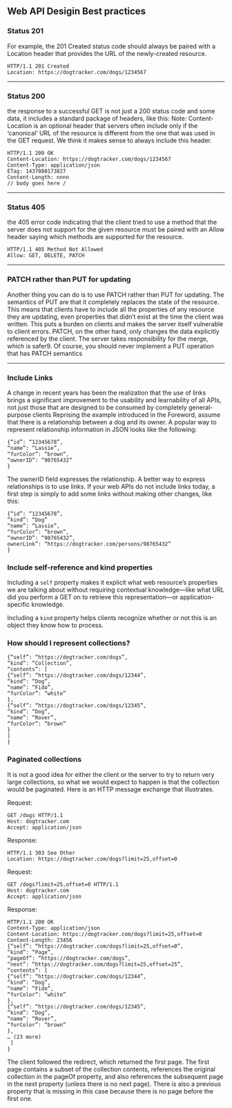 ## Web API Desigin Best practices 
### Status 201

For example, the 201 Created status code should always be paired 
with a Location header that provides the URL of the newly-created resource.

```
HTTP/1.1 201 Created 
Location: https://dogtracker.com/dogs/1234567
```
****
### Status 200
the response to a successful 
GET is not just a 200 status code and some data, it includes a standard package of headers, like this:
Note: Content-Location is an optional header that servers often include only if the ‘canonical’ URL of the 
resource is different from the one that was used in the GET request. We think it makes sense to always include 
this header.

```
HTTP/1.1 200 OK 
Content-Location: https://dogtracker.com/dogs/1234567 
Content-Type: application/json 
ETag: 1437080173827 
Content-Length: nnnn 
// body goes here /
```
****
### Status 405
the 405 error code indicating that the client tried to use a method that the server 
does not support for the given resource must be paired with an Allow header saying which methods are 
supported for the resource.
```
HTTP/1.1 405 Method Not Allowed 
Allow: GET, DELETE, PATCH
```
***
### PATCH rather than PUT for updating
Another thing you can do is to use PATCH rather than PUT for updating. The semantics of PUT are that it 
completely replaces the state of the resource. This means that clients have to include all the properties of 
any resource they are updating, even properties that didn’t exist at the time the client was written. This 
puts a burden on clients and makes the server itself vulnerable to client errors. PATCH, on the other hand, 
only changes the data explicitly referenced by the client. The server takes responsibility for the merge, 
which is safer9. Of course, you should never implement a PUT operation that has PATCH semantics


****
### Include Links
A change in recent years has been the realization that the use of links brings a significant 
improvement to the usability and learnability of all APIs, not just those that are designed to be consumed 
by completely general-purpose clients
Reprising the example introduced in the Foreword, assume that there is a relationship between a dog and 
its owner. A popular way to represent relationship information in JSON looks like the following:

```
{“id”: “12345678”, 
“name”: “Lassie”, 
“furColor”: “brown”, 
“ownerID”: “98765432”
}
```
The ownerID field expresses the relationship. A better way to express relationships is to use links. If your 
web APIs do not include links today, a first step is simply to add some links without making other changes, 
like this:
```
{“id”: “12345678”, 
“kind”: “Dog” 
“name”: “Lassie”, 
“furColor”: “brown”, 
“ownerID”: “98765432”, 
ownerLink”: “https://dogtracker.com/persons/98765432” 
}
```

### Include self-reference and kind properties
Including a `self` property makes it explicit what web resource’s properties we are talking about 
without requiring contextual knowledge—like what URL did you perform a GET on to retrieve this 
representation—or application-specific knowledge.

Including a `kind` property helps clients recognize whether or not this is an object they know how to 
process.


### How should I represent collections?
```
{“self”: “https://dogtracker.com/dogs”, 
“kind”: “Collection”, 
“contents”: [
{“self”: “https://dogtracker.com/dogs/12344”, 
“kind”: “Dog”, 
“name”: “Fido”, 
“furColor”: “white” 
}, 
{“self”: “https://dogtracker.com/dogs/12345”, 
“kind”: “Dog”, 
“name”: “Rover”, 
“furColor”: “brown” 
}
]
}

```

### Paginated collections
 It is not a good idea for either the client or the server to try to return very large 
collections, so what we would expect to happen is that the collection would be paginated. Here is an 
HTTP message exchange that illustrates.

Request:
```
GET /dogs HTTP/1.1 
Host: dogtracker.com 
Accept: application/json
```

Response:
```
HTTP/1.1 303 See Other 
Location: https://dogtracker.com/dogs?limit=25,offset=0
```

Request:
```
GET /dogs?limit=25,offset=0 HTTP/1.1 
Host: dogtracker.com 
Accept: application/json
```

Response:
```
HTTP/1.1 200 OK 
Content-Type: application/json 
Content-Location: https://dogtracker.com/dogs?limit=25,offset=0 
Content-Length: 23456
{“self”: “https://dogtracker.com/dogs?limit=25,offset=0”, 
“kind”: “Page”, 
“pageOf”: “https://dogtracker.com/dogs”, 
“next”: “https://dogtracker.com/dogs?limit=25,offset=25”, 
“contents”: [
{“self”: “https://dogtracker.com/dogs/12344”, 
“kind”: “Dog”, 
“name”: “Fido”, 
“furColor”: “white” 
}, 
{“self”: “https://dogtracker.com/dogs/12345”, 
“kind”: “Dog”, 
“name”: “Rover”, 
“furColor”: “brown” 
}, 
… (23 more)
 ]
}
```

The client followed the redirect, which returned the first page. The first page contains a subset of the collection 
contents, references the original collection in the pageOf property, and also references the subsequent 
page in the next property (unless there is no next page). There is also a previous property that is missing 
in this case because there is no page before the first one.

